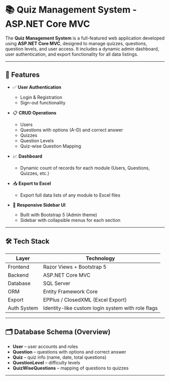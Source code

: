 # 📚 Quiz Management System - ASP.NET Core MVC

The **Quiz Management System** is a full-featured web application developed using **ASP.NET Core MVC**, designed to manage quizzes, questions, question levels, and user access. It includes a dynamic admin dashboard, user authentication, and export functionality for all data listings.

---

## 🚀 Features

- ✅ **User Authentication**
  - Login & Registration
  - Sign-out functionality

- 📋 **CRUD Operations**
  - Users
  - Questions with options (A–D) and correct answer
  - Quizzes
  - Question Levels
  - Quiz-wise Question Mapping

- 📈 **Dashboard**
  - Dynamic count of records for each module (Users, Questions, Quizzes, etc.)

- 📤 **Export to Excel**
  - Export full data lists of any module to Excel files

- 🧭 **Responsive Sidebar UI**
  - Built with Bootstrap 5 (Admin theme)
  - Sidebar with collapsible menus for each section

---

## 🛠 Tech Stack

| Layer        | Technology            |
|--------------|------------------------|
| Frontend     | Razor Views + Bootstrap 5 |
| Backend      | ASP.NET Core MVC       |
| Database     | SQL Server             |
| ORM          | Entity Framework Core  |
| Export       | EPPlus / ClosedXML (Excel Export) |
| Auth System  | Identity-like custom login system with role flags |

---

## 🗂 Database Schema (Overview)

- **User** – user accounts and roles  
- **Question** – questions with options and correct answer  
- **Quiz** – quiz info (name, date, total questions)  
- **QuestionLevel** – difficulty levels  
- **QuizWiseQuestions** – mapping of questions to quizzes  

---
